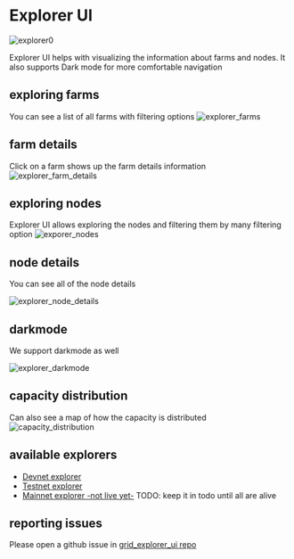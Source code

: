 # Explorer UI

![explorer0](explorer0.png)

Explorer UI helps with visualizing the information about farms and nodes. It also supports Dark mode for more comfortable navigation

## exploring farms
You can see a list of all farms with filtering options
![explorer_farms](explorer_farms.png)

## farm details
Click on a farm shows up the farm details information
![explorer_farm_details](explorer_farm_details.png)

## exploring nodes
Explorer UI allows exploring the nodes and filtering them by many filtering option 
![exporer_nodes](explorer_nodes.png)

## node details
You can see all of the node details 

![explorer_node_details](explorer_node_details.png)


## darkmode
We support darkmode as well

![explorer_darkmode](explorer_darkmode.png)


## capacity distribution

Can also see a map of how the capacity is distributed
![capacity_distribution](explorer_nodes_distribution.png)

## available explorers
- [Devnet explorer](https://explorer.tfchain.dev.threefold.io)
- [Testnet explorer](https://explorer.tfchain.dev.threefold.io)
- [Mainnet explorer -not live yet-](https://explorer.tfchain.threefold.io)
TODO: keep it in todo until all are alive


## reporting issues
Please open a github issue in [grid_explorer_ui repo](https://github.com/threefoldtech/grid_explorer_ui)